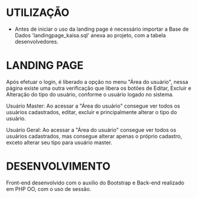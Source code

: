 # UTILIZAÇÃO

* Antes de iniciar o uso da landing page é necessário importar a Base de Dados 'landingpage_kaisa.sql' anexa ao projeto, 
com a tabela desenvolvedores. 


# LANDING PAGE

Após efetuar o login, é liberado a opção no menu "Área do usuário", nessa página existe uma outra verificação que libera 
os botões de Editar, Excluir e Alteração do tipo do usuário, conforme o usuário logado no sistema.

Usuário Master: Ao acessar a "Área do usuário" consegue ver todos os usuários cadastrados, editar, excluir e principalmente
alterar o tipo do usuário.

Usuário Geral: Ao acessar a "Área do usuário" consegue ver todos os usuários cadastrados, mas consegue alterar
apenas o próprio cadastro, exceto alterar seu tipo para usuário master.


# DESENVOLVIMENTO

Front-end desenvolvido com o auxilio do Bootstrap e Back-end realizado em PHP OO, com o uso de sessão. 






